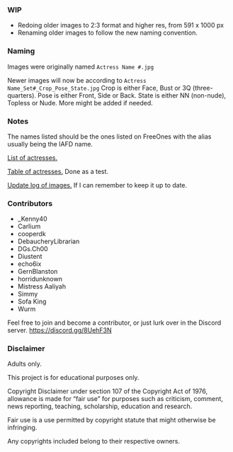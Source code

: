 ### WIP
 * Redoing older images to 2:3 format and higher res, from 591 x 1000 px
 * Renaming older images to follow the new naming convention.

### Naming
Images were originally named `Actress Name #.jpg`

Newer images will now be according to `Actress Name_Set#_Crop_Pose_State.jpg`
Crop is either Face, Bust or 3Q (three-quarters).
Pose is either Front, Side or Back.
State is either NN (non-nude), Topless or Nude.
More might be added if needed.

### Notes

The names listed should be the ones listed on FreeOnes with the alias usually being the IAFD name.

[List of actresses.](./LIST.md)

[Table of actresses.](./TABLE.md) Done as a test.

[Update log of images.](./LOG.md) If I can remember to keep it up to date.

### Contributors
* _Kenny40
* Carlium
* cooperdk
* DebaucheryLibrarian
* DGs.Ch00
* Diustent
* echo6ix
* GernBlanston
* horridunknown
* Mistress Aaliyah
* Simmy
* Sofa King
* Wurm

Feel free to join and become a contributor, or just lurk over in the Discord server.
https://discord.gg/8UehF3N


### Disclaimer

Adults only.

This project is for educational purposes only.

Copyright Disclaimer under section 107 of the Copyright Act of 1976, allowance is made for “fair use” for purposes such as criticism, comment, news reporting, teaching, scholarship, education and research.

Fair use is a use permitted by copyright statute that might otherwise be infringing.

Any copyrights included belong to their respective owners.